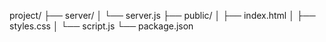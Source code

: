 project/
  ├── server/
  │   └── server.js
  ├── public/
  │   ├── index.html
  │   ├── styles.css
  │   └── script.js
  └── package.json